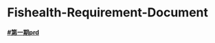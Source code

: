 # Fishealth-Requirement-Document
[**#第一期prd**](https://gbkrph.github.io/Fishealth-Requirement-Document//第一期需求/prd/用户端prd)

